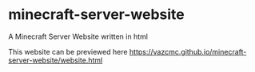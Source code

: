 # minecraft-server-website
A Minecraft Server Website written in html

This website can be previewed here
https://vazcmc.github.io/minecraft-server-website/website.html
